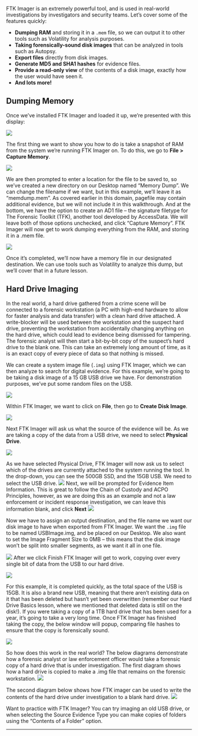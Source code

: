 
FTK Imager is an extremely powerful tool, and is used in real-world investigations by investigators and security teams. Let’s cover some of the features quickly:

- **Dumping RAM** and storing it in a `.mem` file, so we can output it to other tools such as Volatility for analysis purposes.
- **Taking forensically-sound disk images** that can be analyzed in tools such as Autopsy.
- **Export files** directly from disk images.
- **Generate MD5 and SHA1 hashes** for evidence files.
- **Provide a read-only view** of the contents of a disk image, exactly how the user would have seen it.
- **And lots more!**
## Dumping Memory

Once we’ve installed FTK Imager and loaded it up, we’re presented with this display:

![](https://d2y9h8w1ydnujs.cloudfront.net/uploads/content/images/ba9219ef95d2f4558f265739e660ea05bffef5c5684b88bd82f5cbaf8b1be70b41567e3aa695dbbf2964e3dd7e50.png)

The first thing we want to show you how to do is take a snapshot of RAM from the system we’re running FTK Imager on. To do this, we go to **File > Capture Memory**.

![](https://d2y9h8w1ydnujs.cloudfront.net/uploads/content/images/8d7d686cd8b967effdca6b989bc75a029820918c2a0846a3ac2777bdd3332ccd26443e3cab36c3ddf77cb7ec3c06.png)

We are then prompted to enter a location for the file to be saved to, so we’ve created a new directory on our Desktop named “Memory Dump”. We can change the filename if we want, but in this example, we’ll leave it as “memdump.mem”. 
As covered earlier in this domain, pagefile may contain additional evidence, but we will not include it in this walkthrough. And at the bottom, we have the option to create an AD1 file – the signature filetype for The Forensic Toolkit (TFK), another tool developed by AccessData. We will leave both of those options unchecked, and click “Capture Memory”. 
FTK Imager will now get to work dumping everything from the RAM, and storing it in a .mem file.

![](https://d2y9h8w1ydnujs.cloudfront.net/uploads/content/images/4f6d3ad23b7fb17ba2a9024f5b0d4a57ecc3b27a1e69ca48710a182ff07be2b34d2657c7d9943f8aa2a159c6475f.png)

Once it’s completed, we’ll now have a memory file in our designated destination. We can use tools such as Volatility to analyze this dump, but we’ll cover that in a future lesson.
## Hard Drive Imaging
  
In the real world, a hard drive gathered from a crime scene will be connected to a forensic workstation (a PC with high-end hardware to allow for faster analysis and data transfer) with a clean hard drive attached. A write-blocker will be used between the workstation and the suspect hard drive, preventing the workstation from accidentally changing anything on the hard drive, which could lead to evidence being dismissed for tampering. 
The forensic analyst will then start a bit-by-bit copy of the suspect’s hard drive to the blank one. This can take an extremely long amount of time, as it is an exact copy of every piece of data so that nothing is missed.

We can create a system image file (`.img`) using FTK Imager, which we can then analyze to search for digital evidence. For this example, we’re going to be taking a disk image of a 15 GB USB drive we have. For demonstration purposes, we’ve put some random files on the USB.
  
![](https://d2y9h8w1ydnujs.cloudfront.net/uploads/content/images/c92d5a33b41fda82f289c708b25bd3ff1b03b2a6b52eaea552f27252db646971f0933d57da6d5126fa27948d4822.png)

Within FTK Imager, we want to click on **File**, then go to **Create Disk Image**.

![](https://d2y9h8w1ydnujs.cloudfront.net/uploads/content/images/47c9705eeca789fd2b6c268703bb95e7e43745f7a93d27eb4278c1a4a2aa7e37e3ae2eef9226605d1544a77d02b3.png)

Next FTK Imager will ask us what the source of the evidence will be. As we are taking a copy of the data from a USB drive, we need to select **Physical Drive**.

![](https://d2y9h8w1ydnujs.cloudfront.net/uploads/content/images/572a30babec765d460b7dd138e95b72901f8bda320e0de5dc212f6559b9388a03de83b67232948b05cb19ab6f4c3.png)

As we have selected Physical Drive, FTK Imager will now ask us to select which of the drives are currently attached to the system running the tool. In the drop-down, you can see the 500GB SSD, and the 15GB USB. We need to select the USB drive.
![](https://d2y9h8w1ydnujs.cloudfront.net/uploads/content/images/96c5e38e23f3b15a261583cfc57f4492919b4dd30f36ae29dc1c8da46c77e90d7d204d55527c79f05e1e5924d13b.png)
Next, we will be prompted for Evidence Item Information. This is great to follow the Chain of Custody and ACPO Principles, however, as we are doing this as an example and not a law enforcement or incident response investigation, we can leave this information blank, and click **Next**
![](https://d2y9h8w1ydnujs.cloudfront.net/uploads/content/images/246e744f8978aec3599633e0902d2d1c894dd41664bf28802a81831c99c61433fe887e9234a74eb98c2acc1075ed.png)

Now we have to assign an output destination, and the file name we want our disk image to have when exported from FTK Imager. We want the `.img` file to be named USBImage.img, and be placed on our Desktop. We also want to set the Image Fragment Size to 0MB – this means that the disk image won’t be split into smaller segments, as we want it all in one file.

![](https://d2y9h8w1ydnujs.cloudfront.net/uploads/content/images/b1e40b19556f4892ed6177a89edd9d34dde2208d588d62332ed08ad737bbf188ead04d9bd264517ff841ff73a2c6.png)
After we click Finish FTK Imager will get to work, copying over every single bit of data from the USB to our hard drive.

![](https://d2y9h8w1ydnujs.cloudfront.net/uploads/content/images/189cdd1fc9c18df3dff82c4aad9b17b12ff733996c62fbfbe90f1b6a43be3cf58b4d41e813b86225fc6d11e69563.png)

For this example, it is completed quickly, as the total space of the USB is 15GB. It is also a brand new USB, meaning that there aren’t existing data on it that has been deleted but hasn’t yet been overwritten (remember our Hard Drive Basics lesson, where we mentioned that deleted data is still on the disk!). If you were taking a copy of a 1TB hard drive that has been used for a year, it’s going to take a very long time. Once FTK Imager has finished taking the copy, the below window will popup, comparing file hashes to ensure that the copy is forensically sound.
  
![](https://d2y9h8w1ydnujs.cloudfront.net/uploads/content/images/3d46610b89ec6c16c7f4b7ae6113b564078b953c9057c00a9524d69ddcf4d59522c71c9e0400981372ee906878b8.png)

So how does this work in the real world? The below diagrams demonstrate how a forensic analyst or law enforcement officer would take a forensic copy of a hard drive that is under investigation. The first diagram shows how a hard drive is copied to make a .img file that remains on the forensic workstation.
![](https://d2y9h8w1ydnujs.cloudfront.net/uploads/content/images/480069c446c6a61534ab695e7fb30fbeace2ff37f1302f2941fb17e61064e68c90100644b60b10bb9921dcd10a9a.png)

The second diagram below shows how FTK imager can be used to write the contents of the hard drive under investigation to a blank hard drive.
![](https://d2y9h8w1ydnujs.cloudfront.net/uploads/content/images/fd0d1284bdb6975c94fbd676b13602ae0b8f5d7c32190e9da9d8cc7b2770b7ce898c7ac45af0149bc26c71e430a7.png)

Want to practice with FTK Imager? You can try imaging an old USB drive, or when selecting the Source Evidence Type you can make copies of folders using the “Contents of a Folder” option.

---

